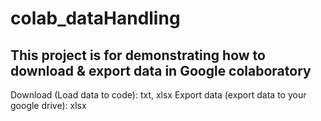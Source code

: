 # colab_dataHandling
## This project is for demonstrating how to download & export data in Google colaboratory

Download (Load data to code): txt, xlsx
Export data (export data to your google drive): xlsx
